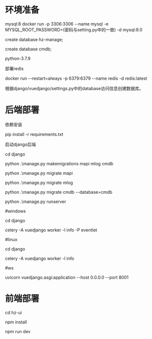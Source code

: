 # 环境准备

mysql:8
docker run -p 3306:3306 --name mysql -e MYSQL_ROOT_PASSWORD=(密码与setting.py中的一致) -d mysql:8.0

create database hz-manage;

create database cmdb;

python-3.7.9

部署redis

docker run --restart=always -p 6379:6379 --name redis -d redis:latest

根据django/vuedjango/settings.py中的database访问信息创建数据库。

# 后端部署

依赖安装

pip install -r requirements.txt

启动django后端

cd django

python .\manage.py makemigrations mapi mlog cmdb

python .\manage.py migrate mapi

python .\manage.py migrate mlog

python .\manage.py migrate cmdb --database=cmdb

python .\manage.py runserver

#windows

cd django

celery -A vuedjango worker -l info -P eventlet

#linux

cd django

celery -A vuedjango worker -l info

#ws 

uvicorn vuedjango.asgi:application --host 0.0.0.0 --port 8001

# 前端部署

cd hz-ui

npm install

npm run dev
